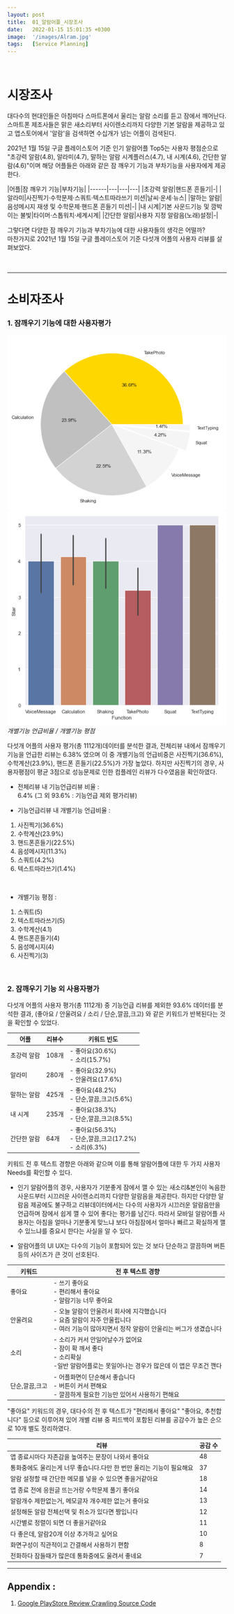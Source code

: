 ```yaml
---
layout: post
title:  01_알람어플_시장조사
date:   2022-01-15 15:01:35 +0300
image:  '/images/Alram.jpg'
tags:   [Service Planning]
---
```

<br/>

# 시장조사  <br/>
대다수의 현대인들은 아침마다 스마트폰에서 울리는 알람 소리를 듣고 잠에서 깨어난다. <br/>
스마트폰 제조사들은 맑은 새소리부터 사이렌소리까지 다양한 기본 알람을 제공하고 있고 앱스토어에서 '알람'을 검색하면 수십개가 넘는 어플이 검색된다. <br/>

2021년 1월 15일 구글 플레이스토어 기준 인기 알람어플 Top5는 사용자 평점순으로 "초강력 알람(4.8), 알라미(4.7), 말하는 알람 시계플러스(4.7), 내 시계(4.6), 간단한 알람(4.6)"이며 해당 어플들은 아래와 같은 잠 깨우기 기능과 부차기능을 사용자에게 제공한다.<br/>


|어플|잠 깨우기 기능|부차기능|
|------|---|---|---|
|초강력 알람|핸드폰 흔들기|-|
|알라미|사진찍기·수학문제·스쿼트·텍스트따라쓰기 미션|날씨·운세·뉴스|
|말하는 알람|음성메시지 재생 및 수학문제·핸드폰 흔들기 미션|-|
|내 시계|기본 사운드기능 및 깜박이는 불빛|타이머·스톱워치·세계시계|
|간단한 알람|사용자 지정 알람음(노래)설정|-|


그렇다면 다양한 잠 깨우기 기능과 부차기능에 대한 사용자들의 생각은 어떨까?<br/>
마찬가지로 2021년 1월 15일 구글 플레이스토어 기준 다섯개 어플의 사용자 리뷰를 살펴보았다.<br/><br/><br/>

___
 
# 소비자조사 <br/>

### 1. 잠깨우기 기능에 대한 사용자평가<br/>

<div class="gallery-box">
  <div class="gallery">
    <img src="/images/Posting/AlramApp/02.png" alt="Project">
    <img src="/images/Posting/AlramApp/01.png" alt="Project">
  </div>
  <em>개별기능 언급비율 / 개별기능 평점</em>
</div>

다섯개 어플의 사용자 평가(총 1112개)데이터를 분석한 결과,
전체리뷰 내에서 잠깨우기 기능을 언급한 리뷰는 6.38% 였으며 이 중 개별기능의 언급비중은 사진찍기(36.6%), 수학계산(23.9%), 핸드폰 흔들기(22.5%)가 가장 높았다. 하지만 사진찍기의 경우, 사용자평점이 평균 3점으로 성능문제로 인한 컴플레인 리뷰가 다수였음을 확인하였다.

* 전체리뷰 내 기능언급리뷰 비율 : <br/>
6.4% (그 외 93.6% : 기능언급 제외 평가리뷰)<br/>

* 기능언급리뷰 내 개별기능 언급비율 : <br/>
1. 사진찍기(36.6%)<br/>
2. 수학계산(23.9%)<br/>
3. 핸드폰흔들기(22.5%)<br/>
4. 음성메시지(11.3%)<br/>
5. 스쿼트(4.2%)<br/>
6. 텍스트따라쓰기(1.4%) <br/>
<br/>

* 개별기능 평점 : <br/>
1. 스쿼트(5)<br/>
2. 텍스트따라쓰기(5)<br/>
3. 수학계산(4.1)<br/>
4. 핸드폰흔들기(4)<br/>
5. 음성메시지(4)<br/>
6. 사진찍기(3)<br/>
<br/>

### 2. 잠깨우기 기능 외 사용자평가<br/>
다섯개 어플의 사용자 평가(총 1112개) 중 기능언급 리뷰를 제외한 93.6% 데이터를 분석한 결과,
(좋아요 / 안울려요 / 소리 / 단순,깔끔,크고) 와 같은 키워드가 반복된다는 것을 확인할 수 있었다. <br/>

|어플|리뷰수|키워드 빈도|
|------|---|---|
|초강력 알람|108개|- 좋아요(30.6%)<br/>- 소리(15.7%)<br/>|
|알라미|280개|- 좋아요(32.9%)<br/>- 안울려요(17.6%)|
|말하는 알람|425개|- 좋아요(48.2%)<br/>- 단순,깔끔,크고(5.6%)|
|내 시계|235개|- 좋아요(38.3%)<br/>- 단순,깔끔,크고(8.5%)|
|간단한 알람|64개|- 좋아요(56.3%)<br/>- 단순,깔끔,크고(17.2%)<br/>- 소리(6.3%)|

키워드 전 후 텍스트 경향은 아래와 같으며 이를 통해 알람어플에 대한 두 가지 사용자 Needs를 확인할 수 있다.
<br/>

- 인기 알람어플의 경우, 사용자가 기분좋게 잠에서 깰 수 있는 새소리&본인이 녹음한 사운드부터 시끄러운 사이렌소리까지 다양한 알람음을 제공한다. 하지만 다양한 알람음 제공에도 불구하고 리뷰데이터에서는 다수의 사용자가 시끄러운 알람음만을 언급하며 잠에서 쉽게 깰 수 있어 좋다는 평가를 남긴다. 따라서 모바일 알람어플 사용자는 아침을 얼마나 기분좋게 맞느냐 보다 아침잠에서 얼마나 빠르고 확실하게 깰 수 있느냐를 중요시 한다는 사실을 알 수 있다. <br/>

- 알람어플의 UI UX는 다수의 기능이 포함되어 있는 것 보다 단순하고 깔끔하며 버튼 등의 사이즈가 큰 것이 선호된다.

|키워드|전 후 텍스트 경향|
|------|---|
|좋아요|- 쓰기 좋아요<br/>- 편리해서 좋아요<br/>- 알람기능 너무 좋아요|
|안울려요|- 오늘 알람이 안울려서 회사에 지각했습니다<br/>- 요즘 알람이 자주 안울립니다<br/>- 여러 기능이 많아지면서 정작 알람이 안울리는 버그가 생겼습니다|
|소리|- 소리가 커서 안일어날수가 없어요<br/>- 잠이 확 깨서 좋다<br/>- 소리확실 <br/>-일반 알람어플로는 못일어나는 경우가 많은데 이 앱은 무조건 깬다|
|단순,깔끔,크고|- 어플화면이 단순해서 좋습니다<br/>- 버튼이 커서 편해요<br/>- 깔끔하게 필요한 기능만 있어서 사용하기 편해요|

"좋아요" 키워드의 경우, 대다수의 전 후 텍스트가 "편리해서 좋아요" "좋아요, 추천합니다" 등으로 이루어져 있어 개별 리뷰 중 피드백이 포함된 리뷰를 공감수가 높은 순으로 10개 별도 정리하였다.

|리뷰|공감 수|
|------|---|
|앱 종료시마다 자존감을 높여주는 문장이 나와서 좋아요|48|
|통화중에도 울리는게 너무 좋습니다.다만 한 번만 울리는 기능이 필요해요|37|
|알람 설정할 때 간단한 메모를 넣을 수 있으면 좋을거같아요|18|
|앱 종료 전에 응원글 뜨는거랑 수학문제 풀기 좋아요|14|
|알람개수 제한없는거, 메모글자 개수제한 없는거 좋아요|13|
|설정해둔 알람 전체선택 및 취소가 있다면 짱입니다|12|
|시간별로 정렬이 되면 더 좋을거같아요|11|
|다 좋은데, 알람20개 이상 추가하고 싶어요|10|
|화면구성이 직관적이고 간결해서 사용하기 편함|8|
|전화하다 잠들때가 많은데 통화중에도 울려서 좋네요|7|



<!--사진찍기, 수학계산, 핸드폰 흔들기의 언급비중이 가장 높은데, 이 중 사진찍기는 평점이 4점 이하니까 제외 즉 수학계산과 핸드폰 흔들기가 가장 좋다는 것 (일단 이거 relicate)

기능언급 제외 나머지 90%이상의 데이터에서 Needs뽑아내기
사용자들은 ~~하다 라고 정의(어떤 기능을 좋아하고, 어떤 ~를 좋아한다)

따라서 일단 replicate하고 추가기능도 제공하는 어플을 만들거임

그리고 그 다음 포스팅에서 서비스 설계도그리고
그 다음 포스팅에서는 UI UX논문다루고
그 다음 포스팅에서는 UI UX Design 올리고
그 다음에 개발ㄴ!-->

___

## Appendix : <br/>
1. [Google PlayStore Review Crawling Source Code](https://hongdaye71.github.io/blog/crawling)

